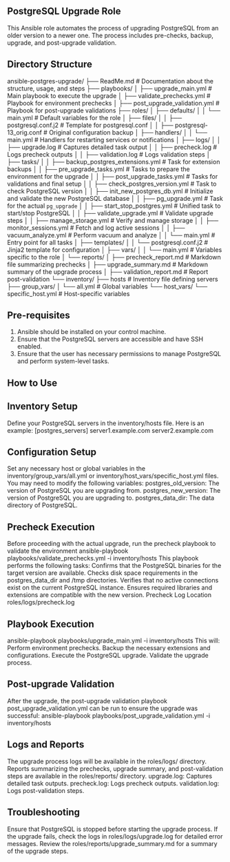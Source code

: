 PostgreSQL Upgrade Role
-----------------------
This Ansible role automates the process of upgrading PostgreSQL from an older version to a newer one. The process includes pre-checks, backup, upgrade, and post-upgrade validation.

Directory Structure
-------------------

ansible-postgres-upgrade/
├── ReadMe.md                                  # Documentation about the structure, usage, and steps
├── playbooks/
│   ├── upgrade_main.yml                       # Main playbook to execute the upgrade
│   ├── validate_prechecks.yml                 # Playbook for environment prechecks
│   ├── post_upgrade_validation.yml            # Playbook for post-upgrade validations
├── roles/
│   ├── defaults/
│   │   └── main.yml                           # Default variables for the role
│   ├── files/
│   │   ├── postgresql.conf.j2                 # Template for postgresql.conf
│   │   ├── postgresql-13_orig.conf            # Original configuration backup
│   ├── handlers/
│   │   └── main.yml                           # Handlers for restarting services or notifications
│   ├── logs/
│   │   ├── upgrade.log                        # Captures detailed task output
│   │   ├── precheck.log                       # Logs precheck outputs
│   │   ├── validation.log                     # Logs validation steps
│   ├── tasks/
│   │   ├── backup_postgres_extensions.yml     # Task for extension backups
│   │   ├── pre_upgrade_tasks.yml              # Tasks to prepare the environment for the upgrade
│   │   ├── post_upgrade_tasks.yml             # Tasks for validations and final setup
│   │   ├── check_postgres_version.yml         # Task to check PostgreSQL version
│   │   ├── init_new_postgres_db.yml           # Initialize and validate the new PostgreSQL database
│   │   ├── pg_upgrade.yml                     # Task for the actual `pg_upgrade`
│   │   ├── start_stop_postgres.yml            # Unified task to start/stop PostgreSQL
│   │   ├── validate_upgrade.yml               # Validate upgrade steps
│   │   ├── manage_storage.yml                 # Verify and manage storage
│   │   ├── monitor_sessions.yml               # Fetch and log active sessions
│   │   ├── vacuum_analyze.yml                 # Perform vacuum and analyze
│   │   └── main.yml                           # Entry point for all tasks
│   ├── templates/
│   │   └── postgresql.conf.j2                 # Jinja2 template for configuration
│   ├── vars/
│   │   └── main.yml                           # Variables specific to the role
│   └── reports/
│       ├── precheck_report.md                 # Markdown file summarizing prechecks
│       ├── upgrade_summary.md                 # Markdown summary of the upgrade process
│       ├── validation_report.md               # Report post-validation
└── inventory/
    ├── hosts                                  # Inventory file defining servers
    ├── group_vars/
    │   └── all.yml                            # Global variables
    └── host_vars/
        └── specific_host.yml                  # Host-specific variables

Pre-requisites
--------------
1. Ansible should be installed on your control machine.
2. Ensure that the PostgreSQL servers are accessible and have SSH enabled.
3. Ensure that the user has necessary permissions to manage PostgreSQL and perform system-level tasks.

How to Use
----------
Inventory Setup
---------------
Define your PostgreSQL servers in the inventory/hosts file. Here is an example:
[postgres_servers]
server1.example.com
server2.example.com

Configuration Setup
-------------------
Set any necessary host or global variables in the inventory/group_vars/all.yml or inventory/host_vars/specific_host.yml files. You may need to modify the following variables:
  postgres_old_version: The version of PostgreSQL you are upgrading from.
  postgres_new_version: The version of PostgreSQL you are upgrading to.
  postgres_data_dir: The data directory of PostgreSQL.
  
Precheck Execution
------------------
  Before proceeding with the actual upgrade, run the precheck playbook to validate the environment
  ansible-playbook playbooks/validate_prechecks.yml -i inventory/hosts
This playbook performs the following tasks:
  Confirms that the PostgreSQL binaries for the target version are available.
  Checks disk space requirements in the postgres_data_dir and /tmp directories.
  Verifies that no active connections exist on the current PostgreSQL instance.
  Ensures required libraries and extensions are compatible with the new version.
Precheck Log Location
  roles/logs/precheck.log

Playbook Execution
------------------
ansible-playbook playbooks/upgrade_main.yml -i inventory/hosts
This will:
    Perform environment prechecks.
    Backup the necessary extensions and configurations.
    Execute the PostgreSQL upgrade.
    Validate the upgrade process.
    
Post-upgrade Validation
-----------------------
After the upgrade, the post-upgrade validation playbook post_upgrade_validation.yml can be run to ensure the upgrade was successful:
ansible-playbook playbooks/post_upgrade_validation.yml -i inventory/hosts

Logs and Reports
----------------
The upgrade process logs will be available in the roles/logs/ directory. Reports summarizing the prechecks, upgrade summary, and post-validation steps are available in the roles/reports/ directory.
  upgrade.log: Captures detailed task outputs.
  precheck.log: Logs precheck outputs.
  validation.log: Logs post-validation steps.
  
Troubleshooting
---------------
  Ensure that PostgreSQL is stopped before starting the upgrade process.
  If the upgrade fails, check the logs in roles/logs/upgrade.log for detailed error messages.
  Review the roles/reports/upgrade_summary.md for a summary of the upgrade steps.
  
